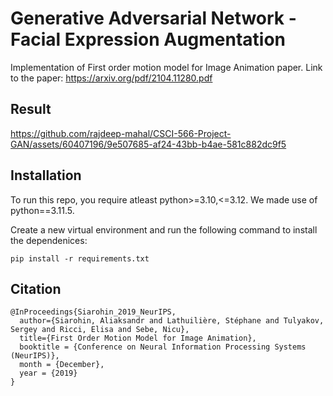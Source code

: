 # Generative Adversarial Network - Facial Expression Augmentation
Implementation of First order motion model for Image Animation paper.
Link to the paper: https://arxiv.org/pdf/2104.11280.pdf

## Result
https://github.com/rajdeep-mahal/CSCI-566-Project-GAN/assets/60407196/9e507685-af24-43bb-b4ae-581c882dc9f5




## Installation
To run this repo, you require atleast python>=3.10,<=3.12. We made use of python==3.11.5.

Create a new virtual environment and run the following command to install the dependenices:
```
pip install -r requirements.txt
```

## Citation

```
@InProceedings{Siarohin_2019_NeurIPS,
  author={Siarohin, Aliaksandr and Lathuilière, Stéphane and Tulyakov, Sergey and Ricci, Elisa and Sebe, Nicu},
  title={First Order Motion Model for Image Animation},
  booktitle = {Conference on Neural Information Processing Systems (NeurIPS)},
  month = {December},
  year = {2019}
}
```
